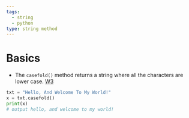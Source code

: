 ```yaml
---
tags:
  - string
  - python
type: string method
---
```

# Basics
- The `casefold()` method returns a string where all the characters are lower case. [W3](https://www.w3schools.com/python/ref_string_casefold.asp)
```python
txt = "Hello, And Welcome To My World!"  
x = txt.casefold()  
print(x)
# output hello, and welcome to my world!
```

